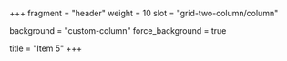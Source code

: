 +++
fragment = "header"
weight = 10
slot = "grid-two-column/column"

background = "custom-column"
force_background = true


title = "Item 5"
+++
